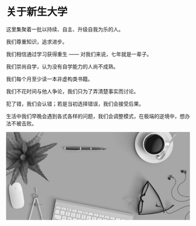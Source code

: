 # 关于新生大学

这里集聚着一批以持续、自主、升级自我为乐的人。

我们尊重知识，追求进步。

我们相信通过学习获得重生  ——  对我们来说，七年就是一辈子。

我们崇尚自学，认为没有自学能力的人尚不成熟。

我们每个月至少读一本非虚构类书籍。

我们不花时间与他人争论，我们只为了弄清楚事实而讨论。

犯了错，我们会认错；若是当初选择错误，我们会接受后果。

生活中我们早晚会遇到各式各样的问题，我们会调整模式，在极端的逆境中，想办法不被击败。

![haha](cover/background.jpg)
